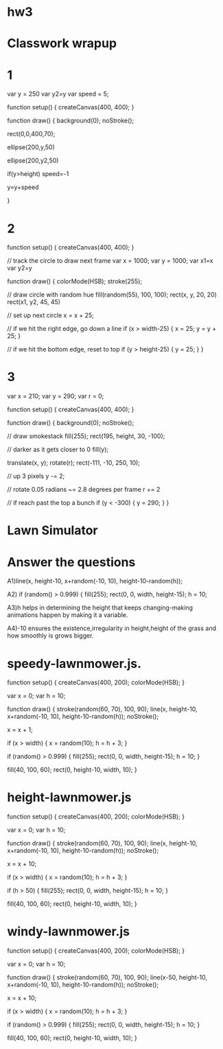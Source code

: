 # hw3

# Classwork wrapup
# 1

var y = 250
var y2=y
var speed = 5;


function setup() {
  createCanvas(400, 400);
}

function draw() {
  background(0);
  noStroke();
  
  rect(0,0,400,70);
  
  ellipse(200,y,50)
  
  ellipse(200,y2,50)

 if(y>height)
    speed=-1
    
  y=y+speed

  
}

# 2

function setup() {
  createCanvas(400, 400);
}

// track the circle to draw next frame
var x = 1000;
var y = 1000;
var x1=x
var y2=y

function draw() {
  colorMode(HSB);
  stroke(255);

  // draw circle with random hue
  fill(random(55), 100, 100);
  rect(x, y, 20, 20)
  rect(x1, y2, 45, 45)
  
  // set up next circle
  x = x + 25;

  // if we hit the right edge, go down a line
  if (x > width-25) {
    x = 25;
    y = y + 25;
  }

  // if we hit the bottom edge, reset to top
  if (y > height-25) {
    y = 25;
  }
}

# 3
var x = 210;
var y = 290;
var r = 0;

function setup() {
  createCanvas(400, 400);
}

function draw() {
  background(0);
  noStroke();

  // draw smokestack
  fill(255);
  rect(195, height, 30, -100);

  // darker as it gets closer to 0
  fill(y);
  
  translate(x, y);
  rotate(r);
  rect(-111, -10, 250, 10);

  // up 3 pixels
  y -= 2;

  // rotate 0.05 radians ~= 2.8 degrees per frame
  r += 2

  // if reach past the top a bunch
  if (y < -300) {
    y = 290;
  }
}

#  Lawn Simulator

#  Answer the questions

A1)line(x, height-10, x+random(-10, 10), height-10-random(h));

A2) if (random() > 0.999) {
    fill(255);
    rect(0, 0, width, height-15);
    h = 10;
    
A3)h helps in determining the height that keeps changing-making animations happen by making it a variable.

A4)-10 ensures the existence,irregularity in height,height of the grass and how smoothly is grows bigger.

#  speedy-lawnmower.js.

function setup() {
  createCanvas(400, 200);
  colorMode(HSB);
}
 
var x = 0;
var h = 10;
 
function draw() {
  stroke(random(60, 70), 100, 90);
  line(x, height-10, x+random(-10, 10), height-10-random(h));
  noStroke();
 
  x = x + 1;
 
  if (x > width) {
    x = random(10);
    h = h + 3;
  }
 
  if (random() > 0.999) {
    fill(255);
    rect(0, 0, width, height-15);
    h = 10;
  }
 
  fill(40, 100, 60);
  rect(0, height-10, width, 10);
}

#  height-lawnmower.js

function setup() {
  createCanvas(400, 200);
  colorMode(HSB);
}
 
var x = 0;
var h = 10;
 
function draw() {
  stroke(random(60, 70), 100, 90);
  line(x, height-10, x+random(-10, 10), height-10-random(h));
  noStroke();
 
  x = x + 10;
 
  if (x > width) {
    x = random(10);
    h = h + 3;
  }
 
  if (h > 50) {
    fill(255);
    rect(0, 0, width, height-15);
    h = 10;
  }
 
  fill(40, 100, 60);
  rect(0, height-10, width, 10);
}

#  windy-lawnmower.js

function setup() {
  createCanvas(400, 200);
  colorMode(HSB);
}
 
var x = 0;
var h = 10;
 
function draw() {
  stroke(random(60, 70), 100, 90);
  line(x-50, height-10, x+random(-10, 10), height-10-random(h));
  noStroke();
 
  x = x + 10;
 
  if (x > width) {
    x = random(10);
    h = h + 3;
  }
 
  if (random() > 0.999) {
    fill(255);
    rect(0, 0, width, height-15);
    h = 10;
  }
 
  fill(40, 100, 60);
  rect(0, height-10, width, 10);
}

 










